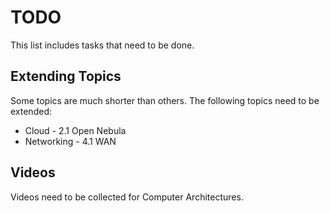 # TODO

This list includes tasks that need to be done.

## Extending Topics

Some topics are much shorter than others. The following topics need to be extended:
* Cloud - 2.1 Open Nebula
* Networking - 4.1 WAN

## Videos

Videos need to be collected for Computer Architectures.